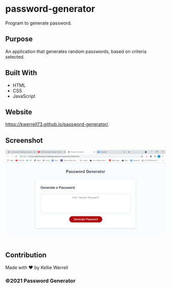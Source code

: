 # password-generator
Program to generate password.

## Purpose
An application that generates random passwords, based on criteria selected.


## Built With
* HTML
* CSS
* JavaScript

## Website
https://kwerrell73.github.io/password-generator/.

## Screenshot
![](./assets/images/screenshots/passgen.png)
<img src>

## Contribution
Made with ❤️ by Kellie Werrell

### ©️2021 Password Generator

